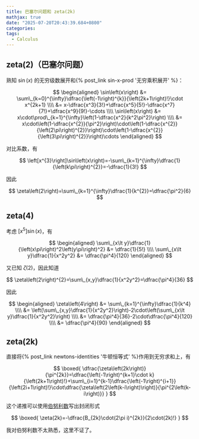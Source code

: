 ```yaml
---
title: 巴塞尔问题和 zeta(2k)
mathjax: true
date: "2025-07-20T20:43:39.684+0800"
categories:
tags:
  - Calculus
---
```


## zeta(2)（巴塞尔问题）

熟知 $\sin\left(x\right)$ 的无穷级数展开和{% post_link sin-x-prod '无穷乘积展开' %}：

$$
\begin{aligned}
  \sin\left(x\right)
  &= \sum\_{k=0}^{\infty}\dfrac{\left(-1\right)^{k}}{\left(2k+1\right)!}\cdot x^{2k+1} \\\\
  &= x-\dfrac{x^3}{3!}+\dfrac{x^5}{5!}-\dfrac{x^7}{7!}+\dfrac{x^9}{9!}-\cdots \\\\
  \sin\left(x\right)
  &= x\cdot\prod\_{k=1}^{\infty}\left(1-\dfrac{x^2}{k^2\pi^2}\right) \\\\
  &= x\cdot\left(1-\dfrac{x^{2}}{\pi^2}\right)\cdot\left(1-\dfrac{x^{2}}{\left(2\pi\right)^{2}}\right)\cdot\left(1-\dfrac{x^{2}}{\left(3\pi\right)^{2}}\right)\cdots
\end{aligned}
$$

对比系数，有

$$
\left[x^{3}\right]\sin\left(x\right)=-\sum\_{k=1}^{\infty}\dfrac{1}{\left(k\pi\right)^{2}}=-\dfrac{1}{3!}
$$

因此

$$
\zeta\left(2\right)=\sum\_{k=1}^{\infty}\dfrac{1}{k^{2}}=\dfrac{\pi^2}{6}
$$

## zeta(4)

考虑 $\left[x^{5}\right]\sin\left(x\right)$，有

$$
\begin{aligned}
  \sum\_{x\lt y}\dfrac{1}{\left(x\pi\right)^2\left(y\pi\right)^2} &= \dfrac{1}{5!} \\\\
  \sum\_{x\lt y}\dfrac{1}{x^2y^2} &= \dfrac{\pi^4}{120}
\end{aligned}
$$

又已知 $\zeta\left(2\right)$，因此知道

$$
\zeta\left(2\right)^{2}=\sum\_{x,y}\dfrac{1}{x^2y^2}=\dfrac{\pi^4}{36}
$$

因此

$$
\begin{aligned}
  \zeta\left(4\right)
  &= \sum\_{k=1}^{\infty}\dfrac{1}{k^4} \\\\
  &= \left(\sum\_{x,y}\dfrac{1}{x^2y^2}\right)-2\cdot\left(\sum\_{x\lt y}\dfrac{1}{x^2y^2}\right) \\\\
  &= \dfrac{\pi^4}{36}-2\cdot\dfrac{\pi^4}{120} \\\\
  &= \dfrac{\pi^4}{90}
\end{aligned}
$$

## zeta(2k)

直接将{% post_link newtons-identities '牛顿恒等式' %}作用到无穷求和上，有

$$
\boxed{
  \dfrac{\zeta\left(2k\right)}{\pi^{2k}}=\dfrac{\left(-1\right)^{k+1}\cdot k}{\left(2k+1\right)!}+\sum\_{i=1}^{k-1}\dfrac{\left(-1\right)^{i+1}}{\left(2i+1\right)!}\cdot\dfrac{\zeta\left(2\left(k-i\right)\right)}{\pi^{2\left(k-i\right)}}
}
$$

这个递推可以使用[伯努利数](https://oi-wiki.org/math/combinatorics/bernoulli/)写出封闭形式

$$
\boxed{
  \zeta(2k)=-\dfrac{B_{2k}\cdot(2\pi i)^{2k}}{2\cdot(2k)!}
}
$$

我对伯努利数不太熟悉，这里不证了。
